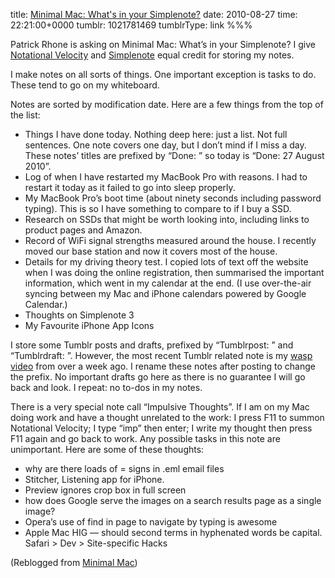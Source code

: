 title: [Minimal Mac: What's in your Simplenote?](http://minimalmac.com/post/1014631828/whats-in-your-simplenote)
date: 2010-08-27
time: 22:21:00+0000
tumblr: 1021781469
tumblrType: link
%%%

Patrick Rhone is asking on Minimal Mac: What’s in your Simplenote? I give [Notational Velocity](http://notational.net/) and [Simplenote](http://simplenoteapp.com/) equal credit for storing my notes. 

I make notes on all sorts of things. One important exception is tasks to do. These tend to go on my whiteboard. 

Notes are sorted by modification date. Here are a few things from the top of the list:

- Things I have done today. Nothing deep here: just a list. Not full sentences. One note covers one day, but I don’t mind if I miss a day. These notes’ titles are prefixed by “Done: ” so today is “Done: 27 August 2010”. 
- Log of when I have restarted my MacBook Pro with reasons. I had to restart it today as it failed to go into sleep properly. 
- My MacBook Pro’s boot time (about ninety seconds including password typing). This is so I have something to compare to if I buy a SSD.
- Research on SSDs that might be worth looking into, including links to product pages and Amazon. 
- Record of WiFi signal strengths measured around the house. I recently moved our base station and now it covers most of the house.
- Details for my driving theory test. I copied lots of text off the website when I was doing the online registration, then summarised the important information, which went in my calendar at the end. (I use over-the-air syncing between my Mac and iPhone calendars powered by Google Calendar.)
- Thoughts on Simplenote 3
- My Favourite iPhone App Icons

I store some Tumblr posts and drafts, prefixed by “Tumblrpost: ” and “Tumblrdraft: ”. However, the most recent Tumblr related note is my [wasp video](/post/976971399) from over a week ago. I rename these notes after posting to change the prefix. No important drafts go here as there is no guarantee I will go back and look. I repeat: no to-dos in my notes. 

There is a very special note call “Impulsive Thoughts”. If I am on my Mac doing work and have a thought unrelated to the work: I press F11 to summon Notational Velocity; I type “imp” then enter; I write my thought then press F11 again and go back to work. Any possible tasks in this note are unimportant. Here are some of these thoughts:

- why are there loads of = signs in .eml email files
- Stitcher, Listening app for iPhone. 
- Preview ignores crop box in full screen
- how does Google serve the images on a search results page as a single image?
- Opera’s use of find in page to navigate by typing is awesome
- Apple Mac HIG — should second terms in hyphenated words be capital. Safari > Dev > Site-specific Hacks

(Reblogged from [Minimal Mac](https://minimalmac.com/post/1014631828/whats-in-your-simplenote))
